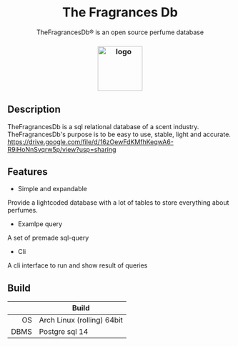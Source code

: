 <h1 align="center">The Fragrances Db</h1>
<p align="center"> TheFragrancesDb® is an open source perfume database</p>
<h3 align="center"><img src="https://i.imgur.com/7XeAvxJ.jpeg" alt="logo" height="100px"></h3>


## Description

TheFragrancesDb is a sql relational database of a scent industry. TheFragrancesDb's purpose is to be easy to use, stable, light and accurate.
https://drive.google.com/file/d/16zOewFdKMfhKeqwA6-R9iHoNnSvqrw5p/view?usp=sharing

## Features

* Simple and expandable

Provide a lightcoded database with a lot of tables to store everything about perfumes.

* Examlpe query

A set of premade sql-query 

* Cli

A cli interface to run and show result of queries

## Build

|              | Build                |
|-------------:|----------------------|
| OS           | Arch Linux (rolling) 64bit  |
| DBMS         | Postgre sql 14        |
